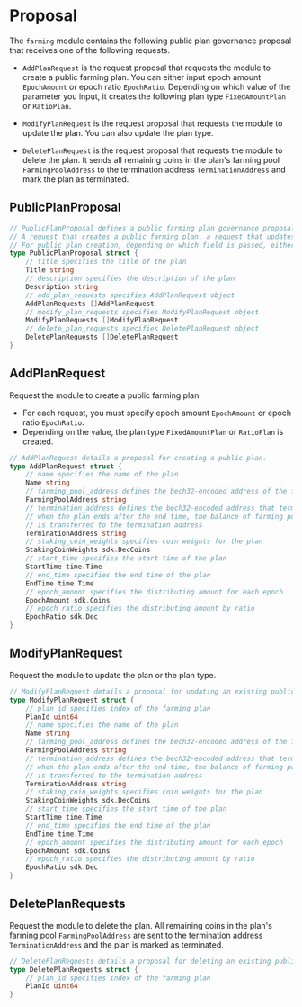 <!-- order: 9 -->

# Proposal

The `farming` module contains the following public plan governance proposal that receives one of the following requests. 

- `AddPlanRequest` is the request proposal that requests the module to create a public farming plan. You can either input epoch amount `EpochAmount` or epoch ratio `EpochRatio`. Depending on which value of the parameter you input, it creates the following plan type `FixedAmountPlan` or `RatioPlan`.

- `ModifyPlanRequest` is the request proposal that requests the module to update the plan. You can also update the plan type. 

- `DeletePlanRequest` is the request proposal that requests the module to delete the plan. It sends all remaining coins in the plan's farming pool `FarmingPoolAddress` to the termination address `TerminationAddress` and mark the plan as terminated.

## PublicPlanProposal

```go
// PublicPlanProposal defines a public farming plan governance proposal that receives one of the following requests:
// A request that creates a public farming plan, a request that updates the plan, and a request that deletes the plan.
// For public plan creation, depending on which field is passed, either epoch amount or epoch ratio, it creates a fixed amount plan or ratio plan.
type PublicPlanProposal struct {
	// title specifies the title of the plan
	Title string 
	// description specifies the description of the plan
	Description string 
	// add_plan_requests specifies AddPlanRequest object
	AddPlanRequests []AddPlanRequest
	// modify_plan_requests specifies ModifyPlanRequest object
	ModifyPlanRequests []ModifyPlanRequest
	// delete_plan_requests specifies DeletePlanRequest object
	DeletePlanRequests []DeletePlanRequest
}
```

## AddPlanRequest

Request the module to create a public farming plan. 

- For each request, you must specify epoch amount `EpochAmount` or epoch ratio `EpochRatio`. 
- Depending on the value, the plan type `FixedAmountPlan` or `RatioPlan` is created.

```go
// AddPlanRequest details a proposal for creating a public plan.
type AddPlanRequest struct {
	// name specifies the name of the plan 
	Name string
	// farming_pool_address defines the bech32-encoded address of the farming pool
	FarmingPoolAddress string   
	// termination_address defines the bech32-encoded address that terminates plan
	// when the plan ends after the end time, the balance of farming pool address
	// is transferred to the termination address
	TerminationAddress string 
	// staking_coin_weights specifies coin weights for the plan
	StakingCoinWeights sdk.DecCoins 
	// start_time specifies the start time of the plan
	StartTime time.Time 
	// end_time specifies the end time of the plan
	EndTime time.Time 
	// epoch_amount specifies the distributing amount for each epoch
	EpochAmount sdk.Coins 
	// epoch_ratio specifies the distributing amount by ratio
	EpochRatio sdk.Dec
}
```

## ModifyPlanRequest

Request the module to update the plan or the plan type.

```go
// ModifyPlanRequest details a proposal for updating an existing public plan.
type ModifyPlanRequest struct {
	// plan_id specifies index of the farming plan
	PlanId uint64 
	// name specifies the name of the plan 
	Name string
	// farming_pool_address defines the bech32-encoded address of the farming pool
	FarmingPoolAddress string 
	// termination_address defines the bech32-encoded address that terminates plan
	// when the plan ends after the end time, the balance of farming pool address
	// is transferred to the termination address
	TerminationAddress string 
	// staking_coin_weights specifies coin weights for the plan
	StakingCoinWeights sdk.DecCoins 
	// start_time specifies the start time of the plan
	StartTime time.Time 
	// end_time specifies the end time of the plan
	EndTime time.Time 
	// epoch_amount specifies the distributing amount for each epoch
	EpochAmount sdk.Coins 
	// epoch_ratio specifies the distributing amount by ratio
	EpochRatio sdk.Dec 
}
```

## DeletePlanRequests

Request the module to delete the plan. All remaining coins in the plan's farming pool `FarmingPoolAddress` are sent to the termination address `TerminationAddress` and the plan is marked as terminated.

```go
// DeletePlanRequests details a proposal for deleting an existing public plan.
type DeletePlanRequests struct {
	// plan_id specifies index of the farming plan
	PlanId uint64 
}
```